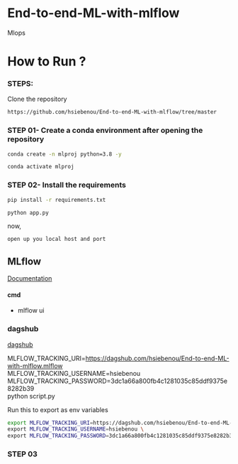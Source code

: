 # End-to-end-ML-with-mlflow
Mlops

# How to Run ?

### STEPS:

Clone the repository

```bash
https://github.com/hsiebenou/End-to-end-ML-with-mlflow/tree/master
```

### STEP 01- Create a conda environment after opening the repository

```bash
conda create -n mlproj python=3.8 -y
```

```bash
conda activate mlproj
```

### STEP 02- Install the requirements
```bash
pip install -r requirements.txt
```

```bash
python app.py
```
now,
```bash
open up you local host and port
```

## MLflow

[Documentation](https://mlflow.org/docs/latest/index.html)


#### cmd
- mlflow ui

### dagshub
[dagshub](https://dagshub.com)

MLFLOW_TRACKING_URI=https://dagshub.com/hsiebenou/End-to-end-ML-with-mlflow.mlflow \
MLFLOW_TRACKING_USERNAME=hsiebenou \
MLFLOW_TRACKING_PASSWORD=3dc1a66a800fb4c1281035c85ddf9375e8282b39 \
python script.py


Run this to export as env variables

```bash
export MLFLOW_TRACKING_URI=https://dagshub.com/hsiebenou/End-to-end-ML-with-mlflow.mlflow \
export MLFLOW_TRACKING_USERNAME=hsiebenou \
export MLFLOW_TRACKING_PASSWORD=3dc1a66a800fb4c1281035c85ddf9375e8282b39 \

```


### STEP 03
